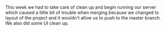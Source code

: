 This week we had to take care of clean up and begin running our server which caused a little bit of trouble when merging because we changed to layout of the project and it wouldn't allow us to push to the master branch. We also did some UI clean up.  
